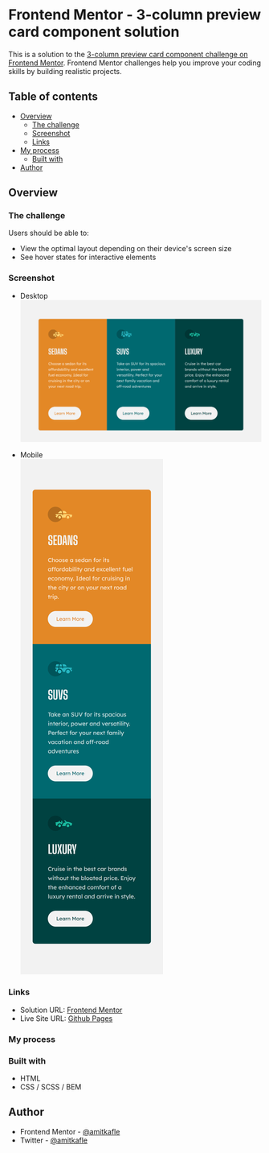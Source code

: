 # Frontend Mentor - 3-column preview card component solution

This is a solution to the [3-column preview card component challenge on Frontend Mentor](https://www.frontendmentor.io/challenges/3column-preview-card-component-pH92eAR2-). Frontend Mentor challenges help you improve your coding skills by building realistic projects. 

## Table of contents
- [Overview](#overview)
  - [The challenge](#the-challenge)
  - [Screenshot](#screenshot)
  - [Links](#links)
- [My process](#my-process)
  - [Built with](#built-with)
- [Author](#author)


## Overview
### The challenge

Users should be able to:

- View the optimal layout depending on their device's screen size
- See hover states for interactive elements

### Screenshot
- Desktop
![Desktop](/screenshots/desktop.png)  
  
- Mobile<br>
![Mobile](/screenshots/mobile.png)

### Links

- Solution URL: [Frontend Mentor]()
- Live Site URL: [Github Pages](https://amitkafle.github.io/FEM-3-Column-Preview-Card)

### My process
### Built with
- HTML
- CSS / SCSS / BEM

## Author
- Frontend Mentor - [@amitkafle](https://www.frontendmentor.io/profile/amitkafle)
- Twitter - [@amitkafle](https://www.twitter.com/amitkafle)
